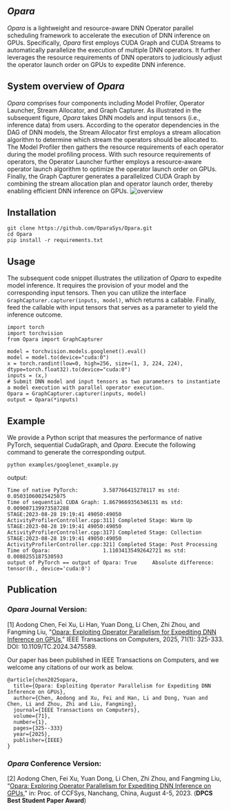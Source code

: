 ## *Opara*

*Opara* is a lightweight and resource-aware DNN Operator parallel scheduling framework to accelerate the execution of DNN inference on GPUs. Specifically, *Opara* first employs CUDA Graph and CUDA Streams to automatically parallelize the execution of multiple DNN operators. It further leverages the resource requirements of DNN operators to judiciously adjust the operator launch order on GPUs to expedite DNN inference.

## System overview of *Opara*

*Opara* comprises four components including Model Profiler, Operator Launcher, Stream Allocator, and Graph Capturer. As illustrated in  the subsequent figure, *Opara* takes DNN models and input tensors (i.e., inference data) from users. According to the operator dependencies in the DAG of DNN models, the Stream Allocator first employs a stream allocation algorithm to determine which stream the operators should be allocated to. The Model Profiler then gathers the resource requirements of each operator during the model profiling process. With such resource requirements of operators, the Operator Launcher further employs a resource-aware operator launch algorithm to optimize the operator launch order on GPUs. Finally, the Graph Capturer generates a parallelized CUDA Graph by combining the stream allocation plan and operator launch order, thereby enabling efficient DNN inference on GPUs.
![overview](https://github.com/icloud-ecnu/Opara/blob/main/figures/overview.png?raw=true)

## Installation

```shell
git clone https://github.com/OparaSys/Opara.git
cd Opara
pip install -r requirements.txt
```

## Usage

The subsequent code snippet illustrates the utilization of *Opara* to expedite model inference. It requires the provision of your model and the corresponding input tensors. Then you can utilize the interface ```GraphCapturer.capturer(inputs, model)```, which returns a callable. Finally, feed the callable with  input tensors that serves as a parameter to yield the inference outcome.
```shell
import torch
import torchvision
from Opara import GraphCapturer

model = torchvision.models.googlenet().eval()
model = model.to(device="cuda:0")
x = torch.randint(low=0, high=256, size=(1, 3, 224, 224), dtype=torch.float32).to(device="cuda:0")
inputs = (x,)
# Submit DNN model and input tensors as two parameters to instantiate a model execution with parallel operator execution.
Opara = GraphCapturer.capturer(inputs, model)
output = Opara(*inputs)
```

## Example

We provide a Python script that measures the performance of native PyTorch, sequential CudaGraph, and *Opara*. Execute the following command to generate the corresponding output.
```shell
python examples/googlenet_example.py
```
output:
```shell
Time of native PyTorch:        3.587766415278117 ms std: 0.05031060025425075
Time of sequential CUDA Graph: 1.8679669356346131 ms std: 0.009087139973587288
STAGE:2023-08-28 19:19:41 49050:49050 ActivityProfilerController.cpp:311] Completed Stage: Warm Up
STAGE:2023-08-28 19:19:41 49050:49050 ActivityProfilerController.cpp:317] Completed Stage: Collection
STAGE:2023-08-28 19:19:41 49050:49050 ActivityProfilerController.cpp:321] Completed Stage: Post Processing
Time of Opara:                 1.11034135492642721 ms std: 0.0088255187530593
output of PyTorch == output of Opara: True     Absolute difference: tensor(0., device='cuda:0')
```

## Publication
### *Opara* Journal Version:
[1] Aodong Chen, Fei Xu, Li Han, Yuan Dong, Li Chen, Zhi Zhou, and Fangming Liu, "[Opara: Exploiting Operator Parallelism for Expediting DNN Inference on GPUs](https://ieeexplore.ieee.org/document/10707307)," IEEE Transactions on Computers, 2025, 71(1): 325-333. DOI: 10.1109/TC.2024.3475589.

Our paper has been published in IEEE Transactions on Computers, and we welcome any citations of our work as below.
```
@article{chen2025opara,
  title={Opara: Exploiting Operator Parallelism for Expediting DNN Inference on GPUs},
  author={Chen, Aodong and Xu, Fei and Han, Li and Dong, Yuan and Chen, Li and Zhou, Zhi and Liu, Fangming},
  journal={IEEE Transactions on Computers},
  volume={71},
  number={1},
  pages={325--333}
  year={2025},
  publisher={IEEE}
}
```


### *Opara* Conference Version:
[2] Aodong Chen, Fei Xu, Yuan Dong, Li Chen, Zhi Zhou, and Fangming Liu, “[Opara: Exploring Operator Parallelism for Expediting DNN Inference on GPUs](https://github.com/icloud-ecnu/Opara/blob/main/pdf/ccfsys-opara.pdf)," in: Proc. of CCFSys, Nanchang, China, August 4-5, 2023. (**DPCS Best Student Paper Award**)
